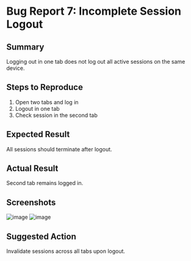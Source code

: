 # Bug Report 7: Incomplete Session Logout

## Summary
Logging out in one tab does not log out all active sessions on the same device.

## Steps to Reproduce
1. Open two tabs and log in
2. Logout in one tab
3. Check session in the second tab

## Expected Result
All sessions should terminate after logout.

## Actual Result
Second tab remains logged in.
## Screenshots
![image](https://github.com/user-attachments/assets/20ae609b-4745-45e1-b630-fdaa55582b81)
![image](https://github.com/user-attachments/assets/d095ede7-c205-46c1-acb3-43ab1a7ad493)

## Suggested Action
Invalidate sessions across all tabs upon logout.
